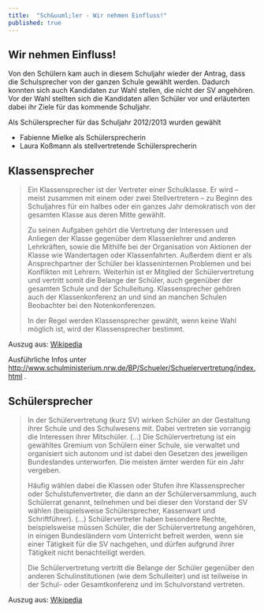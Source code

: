 ```yaml
---
title:  "Sch&uuml;ler - Wir nehmen Einfluss!"
published: true
---
```


## Wir nehmen Einfluss!

Von den Sch&uuml;lern kam auch in diesem Schuljahr wieder der Antrag, dass die Schulsprecher von der ganzen Schule gew&auml;hlt werden. Dadurch konnten sich auch Kandidaten zur Wahl stellen, die nicht der SV angeh&ouml;ren. Vor der Wahl stellten sich die Kandidaten allen Sch&uuml;ler vor und erl&auml;uterten dabei ihr Ziele f&uuml;r das kommende Schuljahr. 

Als Sch&uuml;lersprecher f&uuml;r das Schuljahr 2012/2013 wurden gew&auml;hlt

- Fabienne Mielke als Sch&uuml;lersprecherin
- Laura Ko&szlig;mann als stellvertretende Sch&uuml;lersprecherin

## Klassensprecher

>	Ein Klassensprecher ist der Vertreter einer Schulklasse. Er wird – meist zusammen mit einem oder zwei Stellvertretern – zu Beginn des Schuljahres f&uuml;r ein halbes oder ein ganzes Jahr demokratisch von der gesamten Klasse aus deren Mitte gew&auml;hlt. 
>
>	Zu seinen Aufgaben geh&ouml;rt die Vertretung der Interessen und Anliegen der Klasse gegen&uuml;ber dem Klassenlehrer und anderen Lehrkr&auml;ften, sowie die Mithilfe bei der Organisation von Aktionen der Klasse wie Wandertagen oder Klassenfahrten. Au&szlig;erdem dient er als Ansprechpartner der Sch&uuml;ler bei klasseninternen Problemen und bei Konflikten mit Lehrern. Weiterhin ist er Mitglied der Sch&uuml;lervertretung und vertritt somit die Belange der Sch&uuml;ler, auch gegen&uuml;ber der gesamten Schule und der Schulleitung. Klassensprecher geh&ouml;ren auch der Klassenkonferenz an und sind an manchen Schulen Beobachter bei den Notenkonferenzen.
>
>	In der Regel werden Klassensprecher gew&auml;hlt, wenn keine Wahl m&ouml;glich ist, wird der Klassensprecher bestimmt.

Auszug aus: [Wikipedia](http://de.wikipedia.org/wiki/Klassensprecher)

Ausf&uuml;hrliche Infos unter http://www.schulministerium.nrw.de/BP/Schueler/Schuelervertretung/index.html .


## Sch&uuml;lersprecher

>	In der Sch&uuml;lervertretung (kurz SV) wirken Sch&uuml;ler an der Gestaltung ihrer Schule und des Schulwesens mit. Dabei vertreten sie vorrangig die Interessen ihrer Mitsch&uuml;ler. (...) Die Sch&uuml;lervertretung ist ein gew&auml;hltes Gremium von Sch&uuml;lern einer Schule, sie verwaltet und organisiert sich autonom und ist dabei den Gesetzen des jeweiligen Bundeslandes unterworfen. Die meisten &auml;mter werden f&uuml;r ein Jahr vergeben.
>
>	H&auml;ufig w&auml;hlen dabei die Klassen oder Stufen ihre Klassensprecher oder Schulstufenvertreter, die dann an der Sch&uuml;lerversammlung, auch Sch&uuml;lerrat genannt, teilnehmen und bei dieser den Vorstand der SV w&auml;hlen (beispielsweise Sch&uuml;lersprecher, Kassenwart und Schriftf&uuml;hrer). (...) Sch&uuml;lervertreter haben besondere Rechte, beispielsweise m&uuml;ssen Sch&uuml;ler, die der Sch&uuml;lervertretung angeh&ouml;ren, in einigen Bundesl&auml;ndern vom Unterricht befreit werden, wenn sie einer T&auml;tigkeit f&uuml;r die SV nachgehen, und d&uuml;rfen aufgrund ihrer T&auml;tigkeit nicht benachteiligt werden.
>
>	Die Sch&uuml;lervertretung vertritt die Belange der Sch&uuml;ler gegen&uuml;ber den anderen Schulinstitutionen (wie dem Schulleiter) und ist teilweise in der Schul- oder Gesamtkonferenz und im Schulvorstand vertreten.
	
Auszug aus: [Wikipedia](http://de.wikipedia.org/wiki/Sch%C3%BClersprecher)

